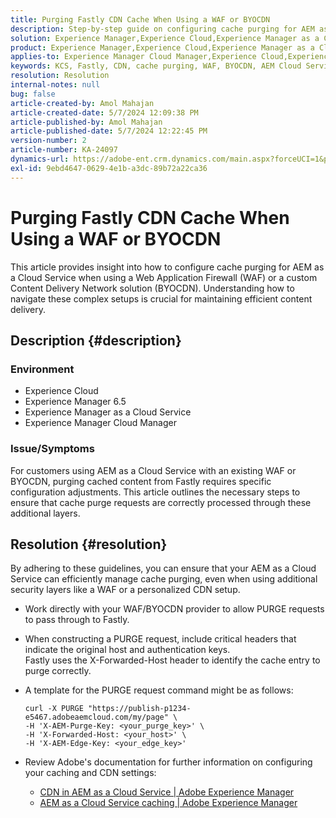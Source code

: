 ```yaml
---
title: Purging Fastly CDN Cache When Using a WAF or BYOCDN
description: Step-by-step guide on configuring cache purging for AEM as a Cloud Service when using a WAF or BYOCDN.
solution: Experience Manager,Experience Cloud,Experience Manager as a Cloud Service
product: Experience Manager,Experience Cloud,Experience Manager as a Cloud Service
applies-to: Experience Manager Cloud Manager,Experience Cloud,Experience Manager as a Cloud Service,Experience Manager 6.5
keywords: KCS, Fastly, CDN, cache purging, WAF, BYOCDN, AEM Cloud Service, Imperva, reverse proxy, X-Forwarded-Host, X-AEM-Purge-Key, X-AEM-Edge-Key, curl command, cache invalidation.
resolution: Resolution
internal-notes: null
bug: false
article-created-by: Amol Mahajan
article-created-date: 5/7/2024 12:09:38 PM
article-published-by: Amol Mahajan
article-published-date: 5/7/2024 12:22:45 PM
version-number: 2
article-number: KA-24097
dynamics-url: https://adobe-ent.crm.dynamics.com/main.aspx?forceUCI=1&pagetype=entityrecord&etn=knowledgearticle&id=fe69faa6-6a0c-ef11-9f8a-6045bd006704
exl-id: 9ebd4647-0629-4e1b-a3dc-89b72a22ca36
---
```

# Purging Fastly CDN Cache When Using a WAF or BYOCDN


This article provides insight into how to configure cache purging for AEM as a Cloud Service when using a Web Application Firewall (WAF) or a custom Content Delivery Network solution (BYOCDN). Understanding how to navigate these complex setups is crucial for maintaining efficient content delivery.

## Description {#description}


### <b>Environment</b>

- Experience Cloud
- Experience Manager 6.5
- Experience Manager as a Cloud Service
- Experience Manager Cloud Manager




### <b>Issue/Symptoms</b>

For customers using AEM as a Cloud Service with an existing WAF or BYOCDN, purging cached content from Fastly requires specific configuration adjustments. This article outlines the necessary steps to ensure that cache purge requests are correctly processed through these additional layers.


## Resolution {#resolution}


By adhering to these guidelines, you can ensure that your AEM as a Cloud Service can efficiently manage cache purging, even when using additional security layers like a WAF or a personalized CDN setup.

- Work directly with your WAF/BYOCDN provider to allow PURGE requests to pass through to Fastly.
- When constructing a PURGE request, include critical headers that indicate the original host and authentication keys. <br>    Fastly uses the X-Forwarded-Host header to identify the cache entry to purge correctly.
- A template for the PURGE request command might be as follows:

    


    ```
    curl -X PURGE "https://publish-p1234-e5467.adobeaemcloud.com/my/page" \
    -H 'X-AEM-Purge-Key: <your_purge_key>' \
    -H 'X-Forwarded-Host: <your_host>' \
    -H 'X-AEM-Edge-Key: <your_edge_key>'
    ```



    
- Review Adobe's documentation for further information on configuring your caching and CDN settings:
    - [CDN in AEM as a Cloud Service | Adobe Experience Manager](https://experienceleague.adobe.com/docs/experience-manager-cloud-service/implementing/content-delivery/cdn.html)
    - [AEM as a Cloud Service caching | Adobe Experience Manager](https://experienceleague.adobe.com/docs/experience-manager-cloud-service/implementing/content-delivery/caching.html)
